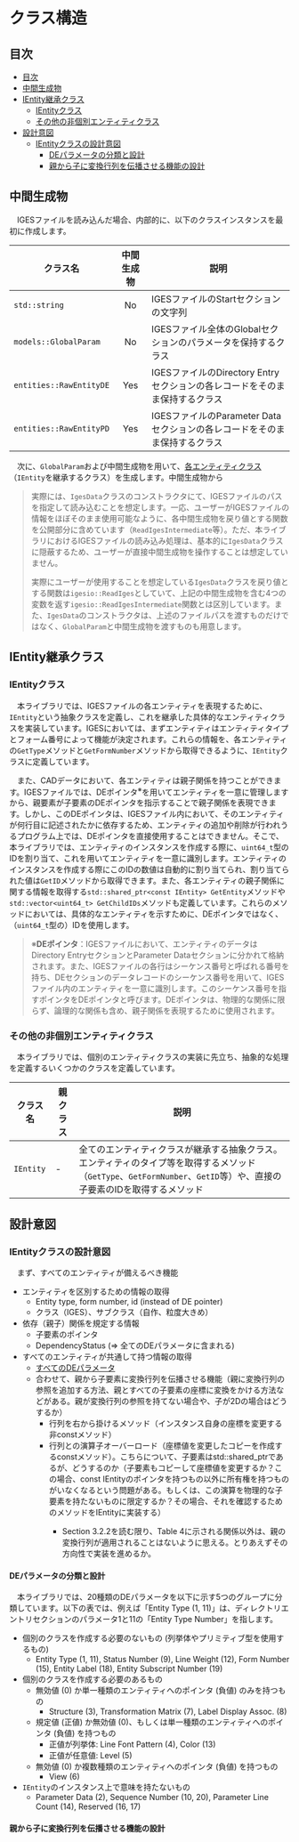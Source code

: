 # クラス構造

## 目次

- [目次](#目次)
- [中間生成物](#中間生成物)
- [IEntity継承クラス](#ientity継承クラス)
  - [IEntityクラス](#ientityクラス)
  - [その他の非個別エンティティクラス](#その他の非個別エンティティクラス)
- [設計意図](#設計意図)
  - [IEntityクラスの設計意図](#ientityクラスの設計意図)
    - [DEパラメータの分類と設計](#deパラメータの分類と設計)
    - [親から子に変換行列を伝播させる機能の設計](#親から子に変換行列を伝播させる機能の設計)

## 中間生成物

　IGESファイルを読み込んだ場合、内部的に、以下のクラスインスタンスを最初に作成します。

| クラス名 | 中間生成物 | 説明 |
| --- | :-: | --- |
| `std::string` | No | IGESファイルのStartセクションの文字列 |
| `models::GlobalParam` | No | IGESファイル全体のGlobalセクションのパラメータを保持するクラス |
| `entities::RawEntityDE` | Yes | IGESファイルのDirectory Entryセクションの各レコードをそのまま保持するクラス |
| `entities::RawEntityPD` | Yes | IGESファイルのParameter Dataセクションの各レコードをそのまま保持するクラス |

　次に、`GlobalParam`および中間生成物を用いて、[各エンティティクラス](#ientity継承クラス)（`IEntity`を継承するクラス）を生成します。中間生成物から

> 実際には、`IgesData`クラスのコンストラクタにて、IGESファイルのパスを指定して読み込むことを想定します。一応、ユーザーがIGESファイルの情報をほぼそのまま使用可能なように、各中間生成物を戻り値とする関数を公開部分に含めています（`ReadIgesIntermediate`等）。ただ、本ライブラリにおけるIGESファイルの読み込み処理は、基本的に`IgesData`クラスに隠蔽するため、ユーザーが直接中間生成物を操作することは想定していません。
>
> 実際にユーザーが使用することを想定している`IgesData`クラスを戻り値とする関数は`igesio::ReadIges`としていて、上記の中間生成物を含む4つの変数を返す`igesio::ReadIgesIntermediate`関数とは区別しています。また、`IgesData`のコンストラクタは、上述のファイルパスを渡すものだけではなく、`GlobalParam`と中間生成物を渡すものも用意します。

## IEntity継承クラス

### IEntityクラス

　本ライブラリでは、IGESファイルの各エンティティを表現するために、`IEntity`という抽象クラスを定義し、これを継承した具体的なエンティティクラスを実装しています。IGESにおいては、まずエンティティはエンティティタイプとフォーム番号によって機能が決定されます。これらの情報を、各エンティティの`GetType`メソッドと`GetFormNumber`メソッドから取得できるように、`IEntity`クラスに定義しています。

　また、CADデータにおいて、各エンティティは親子関係を持つことができます。IGESファイルでは、DEポインタ<sup>※</sup>を用いてエンティティを一意に管理しますから、親要素が子要素のDEポインタを指示することで親子関係を表現できます。しかし、このDEポインタは、IGESファイル内において、そのエンティティが何行目に記述されたかに依存するため、エンティティの追加や削除が行われうるプログラム上では、DEポインタを直接使用することはできません。そこで、本ライブラリでは、エンティティのインスタンスを作成する際に、`uint64_t`型のIDを割り当て、これを用いてエンティティを一意に識別します。エンティティのインスタンスを作成する際にこのIDの数値は自動的に割り当てられ、割り当てられた値は`GetID`メソッドから取得できます。また、各エンティティの親子関係に関する情報を取得する`std::shared_ptr<const IEntity> GetEntity`メソッドや`std::vector<uint64_t> GetChildIDs`メソッドも定義しています。これらのメソッドにおいては、具体的なエンティティを示すために、DEポインタではなく、（`uint64_t`型の）IDを使用します。

> ※**DEポインタ**：IGESファイルにおいて、エンティティのデータはDirectory EntryセクションとParameter Dataセクションに分かれて格納されます。また、IGESファイルの各行はシーケンス番号と呼ばれる番号を持ち、DEセクションのデータレコードのシーケンス番号を用いて、IGESファイル内のエンティティを一意に識別します。このシーケンス番号を指すポインタをDEポインタと呼びます。DEポインタは、物理的な関係に限らず、論理的な関係も含め、親子関係を表現するために使用されます。

### その他の非個別エンティティクラス

　本ライブラリでは、個別のエンティティクラスの実装に先立ち、抽象的な処理を定義するいくつかのクラスを定義しています。

| クラス名 | 親クラス | 説明 |
| --- | --- | --- |
| `IEntity` | - | 全てのエンティティクラスが継承する抽象クラス。エンティティのタイプ等を取得するメソッド（`GetType`、`GetFormNumber`、`GetID`等）や、直接の子要素のIDを取得するメソッド

## 設計意図

### IEntityクラスの設計意図

　まず、すべてのエンティティが備えるべき機能

- エンティティを区別するための情報の取得
  - Entity type, form number, id (instead of DE pointer)
  - クラス（IGES）、サブクラス（自作、粒度大きめ）
- 依存（親子）関係を規定する情報
  - 子要素のポインタ
  - DependencyStatus (⇒ 全てのDEパラメータに含まれる)
- すべてのエンティティが共通して持つ情報の取得
  - [すべてのDEパラメータ](#deパラメータの分類と設計)
  - 合わせて、親から子要素に変換行列を伝播させる機能（親に変換行列の参照を追加する方法、親とすべての子要素の座標に変換をかける方法などがある。親が変換行列の参照を持てない場合や、子が2Dの場合はどうするか）
    - 行列を右から掛けるメソッド（インスタンス自身の座標を変更する非constメソッド）
    - 行列との演算子オーバーロード（座標値を変更したコピーを作成するconstメソッド）。こちらについて、子要素はstd::shared_ptr<const IEntity>であるが、どうするのか（子要素もコピーして座標値を変更するか？この場合、const IEntityのポインタを持つもの以外に所有権を持つものがいなくなるという問題がある。もしくは、この演算を物理的な子要素を持たないものに限定するか？その場合、それを確認するためのメソッドをIEntityに実装する）
      - Section 3.2.2を読む限り、Table 4に示される関係以外は、親の変換行列が適用されることはないように思える。とりあえずその方向性で実装を進めるか。

#### DEパラメータの分類と設計

　本ライブラリでは、20種類のDEパラメータを以下に示す5つのグループに分類しています。以下の表では、例えば「Entity Type (1, 11)」は、ディレクトリエントリセクションのパラメータ1と11の「Entity Type Number」を指します。

- 個別のクラスを作成する必要のないもの (列挙体やプリミティブ型を使用するもの)
  - Entity Type (1, 11), Status Number (9), Line Weight (12), Form Number (15), Entity Label (18), Entity Subscript Number (19)
- 個別のクラスを作成する必要のあるもの
  - 無効値 (0) か単一種類のエンティティへのポインタ (負値) のみを持つもの
    - Structure (3), Transformation Matrix (7), Label Display Assoc. (8)
  - 規定値 (正値) か無効値 (0)、もしくは単一種類のエンティティへのポインタ (負値) を持つもの
    - 正値が列挙体: Line Font Pattern (4), Color (13)
    - 正値が任意値: Level (5)
  - 無効値 (0) か複数種類のエンティティへのポインタ (負値) を持つもの
    - View (6)
- `IEntity`のインスタンス上で意味を持たないもの
  - Parameter Data (2), Sequence Number (10, 20), Parameter Line Count (14), Reserved (16, 17)

#### 親から子に変換行列を伝播させる機能の設計

　
